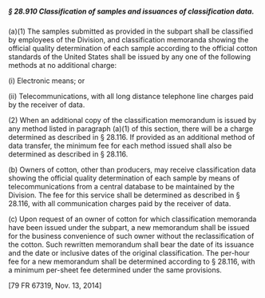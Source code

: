 ##### § 28.910 Classification of samples and issuances of classification data. #####

(a)(1) The samples submitted as provided in the subpart shall be classified by employees of the Division, and classification memoranda showing the official quality determination of each sample according to the official cotton standards of the United States shall be issued by any one of the following methods at no additional charge:

(i) Electronic means; or

(ii) Telecommunications, with all long distance telephone line charges paid by the receiver of data.

(2) When an additional copy of the classification memorandum is issued by any method listed in paragraph (a)(1) of this section, there will be a charge determined as described in § 28.116. If provided as an additional method of data transfer, the minimum fee for each method issued shall also be determined as described in § 28.116.

(b) Owners of cotton, other than producers, may receive classification data showing the official quality determination of each sample by means of telecommunications from a central database to be maintained by the Division. The fee for this service shall be determined as described in § 28.116, with all communication charges paid by the receiver of data.

(c) Upon request of an owner of cotton for which classification memoranda have been issued under the subpart, a new memorandum shall be issued for the business convenience of such owner without the reclassification of the cotton. Such rewritten memorandum shall bear the date of its issuance and the date or inclusive dates of the original classification. The per-hour fee for a new memorandum shall be determined according to § 28.116, with a minimum per-sheet fee determined under the same provisions.

[79 FR 67319, Nov. 13, 2014]